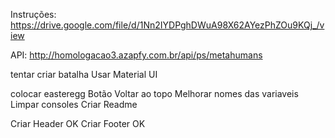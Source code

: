 Instruções: https://drive.google.com/file/d/1Nn2IYDPghDWuA98X62AYezPhZOu9KQj_/view

API: http://homologacao3.azapfy.com.br/api/ps/metahumans

tentar criar batalha
Usar Material UI

colocar easteregg
Botão Voltar ao topo
Melhorar nomes das variaveis
Limpar consoles
Criar Readme

Criar Header OK
Criar Footer OK